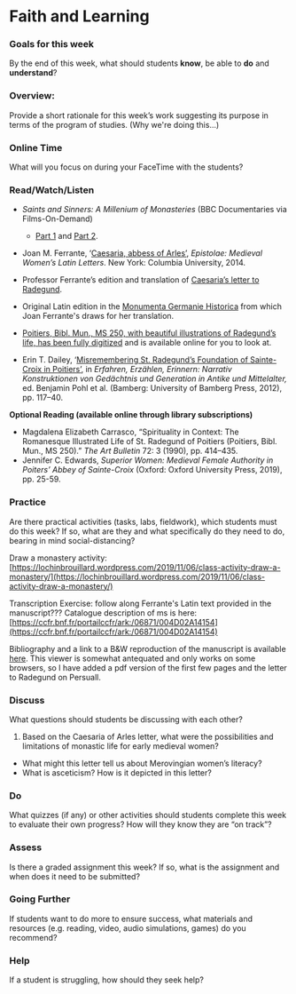 # Faith and Learning

### Goals for this week

By the end of this week, what should students **know**, be able to **do** and **understand**?

### Overview:

Provide a short rationale for this week’s work suggesting its purpose in terms of the program of studies. \(Why we're doing this...\)

### **Online Time**

What will you focus on during your FaceTime with the students?

### Read/Watch/Listen

* _Saints and Sinners: A Millenium of Monasteries_ \(BBC Documentaries via Films-On-Demand\)

  *  [Part 1](http://proxy.library.carleton.ca/login?url=https://fod.infobase.com/PortalPlaylists.aspx?wID=104730&xtid=95209) and [Part 2](http://proxy.library.carleton.ca/login?url=https://fod.infobase.com/PortalPlaylists.aspx?wID=104730&xtid=95210). 

* Joan M. Ferrante, ‘[Caesaria, abbess of Arles’](https://epistolae.ctl.columbia.edu/woman/25209.html), _Epistolae: Medieval Women’s Latin Letters_. New York: Columbia University, 2014.
* Professor Ferrante’s edition and translation of [Caesaria’s letter to Radegund](https://epistolae.ctl.columbia.edu/letter/915.html).
* Original Latin edition in the [Monumenta Germanie Historica](https://www.dmgh.de/mgh_epp_3/index.htm#page/450/mode/1up) from which Joan Ferrante's draws for her translation. 
* [Poitiers, Bibl. Mun., MS 250, with beautiful illustrations of Radegund’s life, has been fully digitized](https://www.bm-poitiers.fr/Default/digital-viewer/c-1117076) and is available online for you to look at. 
* Erin T. Dailey, ‘[Misremembering St. Radegund’s Foundation of Sainte-Croix in Poitiers’](https://d-nb.info/1058948059/34), in _Erfahren, Erzählen, Erinnern: Narrativ Konstruktionen von Gedächtnis und Generation in Antike und Mittelalter,_ ed. Benjamin Pohl et al. \(Bamberg: University of Bamberg Press, 2012\), pp. 117–40.

**Optional Reading \(available online through library subscriptions\)**

* Magdalena Elizabeth Carrasco, “Spirituality in Context: The Romanesque Illustrated Life of St. Radegund of Poitiers \(Poitiers, Bibl. Mun., MS 250\).” _The Art Bulletin_ 72: 3 \(1990\), pp. 414–435. 
* Jennifer C. Edwards, _Superior Women: Medieval Female Authority in Poiters’ Abbey of Sainte-Croix_ \(Oxford: Oxford University Press, 2019\), pp. 25-59.

### Practice

Are there practical activities \(tasks, labs, fieldwork\), which students must do this week? If so, what are they and what specifically do they need to do, bearing in mind social-distancing?

Draw a monastery activity: [https://lochinbrouillard.wordpress.com/2019/11/06/class-activity-draw-a-monastery/](https://lochinbrouillard.wordpress.com/2019/11/06/class-activity-draw-a-monastery/)

Transcription Exercise: follow along Ferrante's Latin text provided in the manuscript??? Catalogue description of ms is here: [https://ccfr.bnf.fr/portailccfr/ark:/06871/004D02A14154](https://ccfr.bnf.fr/portailccfr/ark:/06871/004D02A14154)

Bibliography and a link to a B&W reproduction of the manuscript is available [here](https://portail.mediatheque.grand-troyes.fr/iguana/www.main.cls?surl=search#RecordId=2.2094). This viewer is somewhat antequated and only works on some browsers, so I have added a pdf version of the first few pages and the letter to Radegund on Persuall.  

### **Discuss**

What questions should students be discussing with each other?

1. Based on the Caesaria of Arles letter, what were the possibilities and limitations of monastic life for early medieval women?

* What might this letter tell us about Merovingian women’s literacy?
* What is asceticism? How is it depicted in this letter?

### **Do**

What quizzes \(if any\) or other activities should students complete this week to evaluate their own progress? How will they know they are “on track”?

### **Assess** 

Is there a graded assignment this week? If so, what is the assignment and when does it need to be submitted?

### Going Further

If students want to do more to ensure success, what materials and resources \(e.g. reading, video, audio simulations, games\) do you recommend?

### **Help**

 If a student is struggling, how should they seek help?

